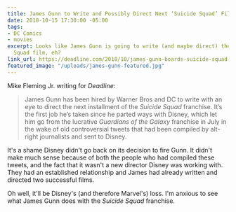 ```yaml
---
title: James Gunn to Write and Possibly Direct Next ‘Suicide Squad’ Film
date: 2018-10-15 17:30:00 -05:00
tags:
- DC Comics
- movies
excerpt: Looks like James Gunn is going to write (and maybe direct) the next Suicide
  Squad film, eh?
link_url: https://deadline.com/2018/10/james-gunn-boards-suicide-squad-2-to-write-and-possibly-direct-1202479455/
featured_image: "/uploads/james-gunn-featured.jpg"
---
```


Mike Fleming Jr. writing for *Deadline*:

> James Gunn has been hired by Warner Bros and DC to write with an eye to direct the next installment of the *Suicide Squad* franchise. It’s the first job he’s taken since he parted ways with Disney, which let him go from the lucrative *Guardians of the Galaxy* franchise in July in the wake of old controversial tweets that had been compiled by alt-right journalists and sent to Disney.

It's a shame Disney didn't go back on its decision to fire Gunn. It didn't make much sense because of both the people who had compiled these tweets, and the fact that it wasn't a new director Disney was working with. They had an established relationship and James had already written and directed two successful films. 

Oh well, it'll be Disney's (and therefore Marvel's) loss. I'm anxious to see what James Gunn does with the *Suicide Squad* franchise.